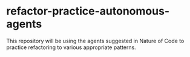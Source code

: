 # refactor-practice-autonomous-agents
This repository will be using the agents suggested in Nature of Code to practice refactoring to various appropriate patterns.
